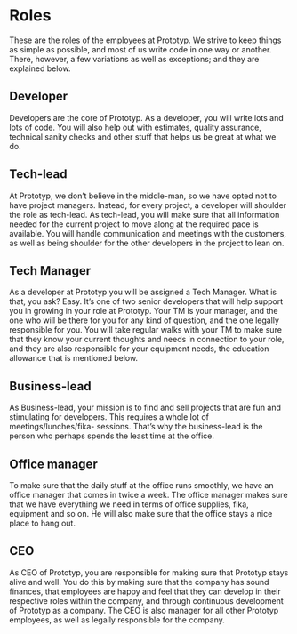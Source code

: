 # Roles
These are the roles of the employees at Prototyp. We strive to keep things as simple as possible, and most of us write code in one way or another. There, however, a few variations as well as exceptions; and they are explained below.

## Developer
Developers are the core of Prototyp. As a developer, you will write lots and lots of code. You will also help out with estimates, quality assurance, technical sanity checks and other stuff that helps us be great at what we do.

## Tech-lead
At Prototyp, we don’t believe in the middle-man, so we have opted not to have project managers. Instead, for every project, a developer will shoulder the role as tech-lead. As tech-lead, you will make sure that all information needed for the current project to move along at the required pace is available. You will handle communication and meetings with the customers, as well as being shoulder for the other developers in the project to lean on.

## Tech Manager
As a developer at Prototyp you will be assigned a Tech Manager. What is that, you ask? Easy. It’s one of two senior developers that will help support you in growing in your role at Prototyp. Your TM is your manager, and the one who will be there for you for any kind of question, and the one legally responsible for you. You will take regular walks with your TM to make sure that they know your current thoughts and needs in connection to your role, and they are also responsible for your equipment needs, the education allowance that is mentioned below.

## Business-lead
As Business-lead, your mission is to find and sell projects that are fun and stimulating for developers. This requires a whole lot of meetings/lunches/fika-
sessions. That’s why the business-lead is the person who perhaps spends the least time at the office.

## Office manager
To make sure that the daily stuff at the office runs smoothly, we have an office manager that comes in twice a week. The office manager makes sure that we have everything we need in terms of office supplies, fika, equipment and so on. He will also make sure that the office stays a nice place to hang out.

## CEO
As CEO of Prototyp, you are responsible for making sure that Prototyp stays alive and well. You do this by making sure that the company has sound finances, that employees are happy and feel that they can develop in their respective roles within the company, and through continuous development of Prototyp as a company. The CEO is also manager for all other Prototyp employees, as well as legally responsible for the company.
